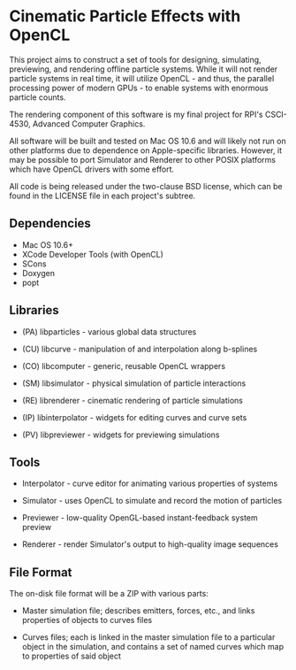Cinematic Particle Effects with OpenCL
======================================

This project aims to construct a set of tools for designing, simulating,
previewing, and rendering offline particle systems. While it will not render
particle systems in real time, it will utilize OpenCL - and thus, the parallel
processing power of modern GPUs - to enable systems with enormous particle
counts.

The rendering component of this software is my final project for RPI's
CSCI-4530, Advanced Computer Graphics.

All software will be built and tested on Mac OS 10.6 and will likely not run on
other platforms due to dependence on Apple-specific libraries. However, it may
be possible to port Simulator and Renderer to other POSIX platforms which
have OpenCL drivers with some effort.

All code is being released under the two-clause BSD license, which can be found
in the LICENSE file in each project's subtree.

Dependencies
------------

* Mac OS 10.6+
* XCode Developer Tools (with OpenCL)
* SCons
* Doxygen
* popt

Libraries
---------

* (PA) libparticles - various global data structures

* (CU) libcurve - manipulation of and interpolation along b-splines

* (CO) libcomputer - generic, reusable OpenCL wrappers

* (SM) libsimulator - physical simulation of particle interactions

* (RE) librenderer - cinematic rendering of particle simulations

* (IP) libinterpolator - widgets for editing curves and curve sets

* (PV) libpreviewer - widgets for previewing simulations

Tools
-----

* Interpolator - curve editor for animating various properties of systems

* Simulator - uses OpenCL to simulate and record the motion of particles

* Previewer - low-quality OpenGL-based instant-feedback system preview

* Renderer - render Simulator's output to high-quality image sequences

File Format
-----------

The on-disk file format will be a ZIP with various parts:

* Master simulation file; describes emitters, forces, etc., and links
  properties of objects to curves files

* Curves files; each is linked in the master simulation file to a particular
  object in the simulation, and contains a set of named curves which map to
  properties of said object
